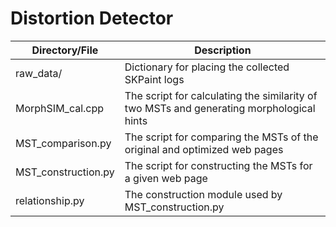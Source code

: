 # Distortion Detector

| Directory/File      | Description                                                  |
| ------------------- | ------------------------------------------------------------ |
| raw_data/           | Dictionary for placing the collected SKPaint logs            |
| MorphSIM_cal.cpp    | The script for calculating the similarity of two MSTs and generating morphological hints |
| MST_comparison.py   | The script for comparing the MSTs of the original and optimized web pages |
| MST_construction.py | The script for constructing the MSTs for a given web page    |
| relationship.py     | The construction module used by MST_construction.py          |


